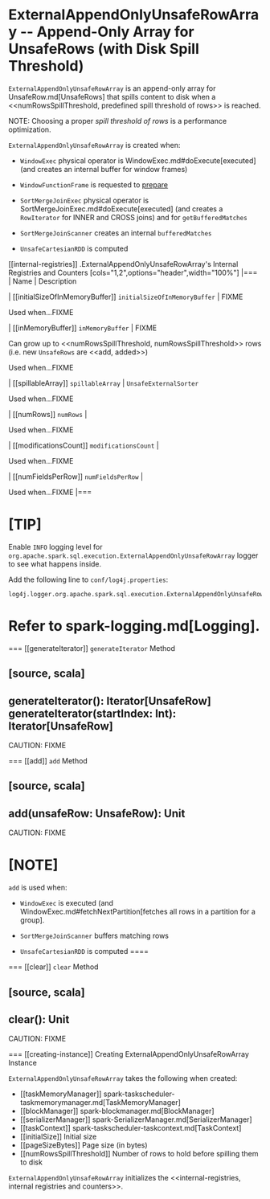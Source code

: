 # ExternalAppendOnlyUnsafeRowArray -- Append-Only Array for UnsafeRows (with Disk Spill Threshold)

`ExternalAppendOnlyUnsafeRowArray` is an append-only array for UnsafeRow.md[UnsafeRows] that spills content to disk when a <<numRowsSpillThreshold, predefined spill threshold of rows>> is reached.

NOTE: Choosing a proper *spill threshold of rows* is a performance optimization.

`ExternalAppendOnlyUnsafeRowArray` is created when:

* `WindowExec` physical operator is WindowExec.md#doExecute[executed] (and creates an internal buffer for window frames)

* `WindowFunctionFrame` is requested to [prepare](window-functions/WindowFunctionFrame.md#prepare)

* `SortMergeJoinExec` physical operator is SortMergeJoinExec.md#doExecute[executed] (and creates a `RowIterator` for INNER and CROSS joins) and for `getBufferedMatches`

* `SortMergeJoinScanner` creates an internal `bufferedMatches`

* `UnsafeCartesianRDD` is computed

[[internal-registries]]
.ExternalAppendOnlyUnsafeRowArray's Internal Registries and Counters
[cols="1,2",options="header",width="100%"]
|===
| Name
| Description

| [[initialSizeOfInMemoryBuffer]] `initialSizeOfInMemoryBuffer`
| FIXME

Used when...FIXME

| [[inMemoryBuffer]] `inMemoryBuffer`
| FIXME

Can grow up to <<numRowsSpillThreshold, numRowsSpillThreshold>> rows (i.e. new `UnsafeRows` are <<add, added>>)

Used when...FIXME

| [[spillableArray]] `spillableArray`
| `UnsafeExternalSorter`

Used when...FIXME

| [[numRows]] `numRows`
|

Used when...FIXME

| [[modificationsCount]] `modificationsCount`
|

Used when...FIXME

| [[numFieldsPerRow]] `numFieldsPerRow`
|

Used when...FIXME
|===

[TIP]
====
Enable `INFO` logging level for `org.apache.spark.sql.execution.ExternalAppendOnlyUnsafeRowArray` logger to see what happens inside.

Add the following line to `conf/log4j.properties`:

```
log4j.logger.org.apache.spark.sql.execution.ExternalAppendOnlyUnsafeRowArray=INFO
```

Refer to spark-logging.md[Logging].
====

=== [[generateIterator]] `generateIterator` Method

[source, scala]
----
generateIterator(): Iterator[UnsafeRow]
generateIterator(startIndex: Int): Iterator[UnsafeRow]
----

CAUTION: FIXME

=== [[add]] `add` Method

[source, scala]
----
add(unsafeRow: UnsafeRow): Unit
----

CAUTION: FIXME

[NOTE]
====
`add` is used when:

* `WindowExec` is executed (and WindowExec.md#fetchNextPartition[fetches all rows in a partition for a group].

* `SortMergeJoinScanner` buffers matching rows

* `UnsafeCartesianRDD` is computed
====

=== [[clear]] `clear` Method

[source, scala]
----
clear(): Unit
----

CAUTION: FIXME

=== [[creating-instance]] Creating ExternalAppendOnlyUnsafeRowArray Instance

`ExternalAppendOnlyUnsafeRowArray` takes the following when created:

* [[taskMemoryManager]] spark-taskscheduler-taskmemorymanager.md[TaskMemoryManager]
* [[blockManager]] spark-blockmanager.md[BlockManager]
* [[serializerManager]] spark-SerializerManager.md[SerializerManager]
* [[taskContext]] spark-taskscheduler-taskcontext.md[TaskContext]
* [[initialSize]] Initial size
* [[pageSizeBytes]] Page size (in bytes)
* [[numRowsSpillThreshold]] Number of rows to hold before spilling them to disk

`ExternalAppendOnlyUnsafeRowArray` initializes the <<internal-registries, internal registries and counters>>.
